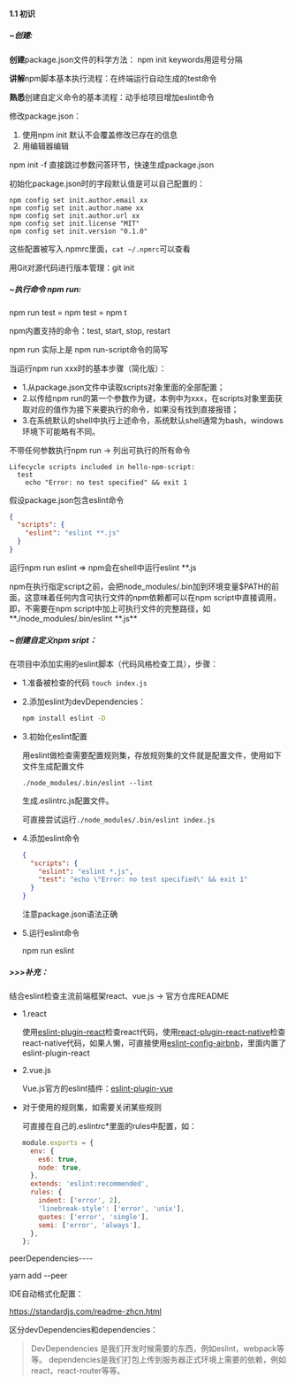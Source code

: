 #### 1.1 初识

##### ~创建:

**创建**package.json文件的科学方法： npm init              keywords用逗号分隔

**讲解**npm脚本基本执行流程：在终端运行自动生成的test命令

**熟悉**创建自定义命令的基本流程：动手给项目增加eslint命令

修改package.json：

1. 使用npm init    默认不会覆盖修改已存在的信息
2. 用编辑器编辑

npm init -f  直接跳过参数问答环节，快速生成package.json



初始化package.json时的字段默认值是可以自己配置的：

```shell
npm config set init.author.email xx
npm config set init.author.name xx
npm config set init.author.url xx
npm config set init.license "MIT"
npm config set init.version "0.1.0"
```

这些配置被写入.npmrc里面，`cat ~/.npmrc`可以查看



用Git对源代码进行版本管理：git init



##### ~执行命令 npm run:

npm run test = npm test = npm t

npm内置支持的命令：test, start, stop, restart

npm run 实际上是 npm run-script命令的简写

当运行npm run xxx时的基本步骤（简化版）：

* 1.从package.json文件中读取scripts对象里面的全部配置；
* 2.以传给npm run的第一个参数作为键，本例中为xxx，在scripts对象里面获取对应的值作为接下来要执行的命令，如果没有找到直接报错；
* 3.在系统默认的shell中执行上述命令，系统默认shell通常为bash，windows环境下可能略有不同。

不带任何参数执行npm run -> 列出可执行的所有命令

```shell
Lifecycle scripts included in hello-npm-script:
  test
    echo "Error: no test specified" && exit 1
```

假设package.json包含eslint命令

```json
{
  "scripts": {
    "eslint": "eslint **.js"
  }
}
```

运行npm run eslint  => npm会在shell中运行eslint **.js

npm在执行指定script之前，会把node_modules/.bin加到环境变量$PATH的前面，这意味着任何内含可执行文件的npm依赖都可以在npm script中直接调用，即，不需要在npm script中加上可执行文件的完整路径，如**./node_modules/.bin/eslint \**.js**



##### ~创建自定义npm sript：

在项目中添加实用的eslint脚本（代码风格检查工具），步骤：

* 1.准备被检查的代码 `touch index.js`

* 2.添加eslint为devDependencies：

  ```bash
  npm install eslint -D
  ```

* 3.初始化eslint配置

  用eslint做检查需要配置规则集，存放规则集的文件就是配置文件，使用如下文件生成配置文件

  ```shell
  ./node_modules/.bin/eslint --lint
  ```

  生成.eslintrc.js配置文件。

  可直接尝试运行`./node_modules/.bin/eslint index.js `

* 4.添加eslint命令

  ```json
  {
    "scripts": {
      "eslint": "eslint *.js",
      "test": "echo \"Error: no test specified\" && exit 1"
    }
  }
  ```

  注意package.json语法正确

* 5.运行eslint命令

  npm run eslint



##### >>>补充：

结合eslint检查主流前端框架react、vue.js   -> 官方仓库README

* 1.react

  使用[eslint-plugin-react](https://github.com/yannickcr/eslint-plugin-react)检查react代码，使用[react-plugin-react-native](https://github.com/Intellicode/eslint-plugin-react-native)检查react-native代码，如果人懒，可直接使用[eslint-config-airbnb](https://www.npmjs.com/package/eslint-config-airbnb)，里面内置了eslint-plugin-react

* 2.vue.js

  Vue.js官方的eslint插件：[eslint-plugin-vue](https://github.com/vuejs/eslint-plugin-vue)

* 对于使用的规则集，如需要关闭某些规则

  可直接在自己的.eslintrc*里面的rules中配置，如：

  ```javascript
  module.exports = {
    env: {
      es6: true,
      node: true,
    },
    extends: 'eslint:recommended',
    rules: {
      indent: ['error', 2],
      'linebreak-style': ['error', 'unix'],
      quotes: ['error', 'single'],
      semi: ['error', 'always'],
    },
  };
  ```



peerDependencies----

yarn add <package-name> --peer

IDE自动格式化配置：

https://standardjs.com/readme-zhcn.html

区分devDependencies和dependencies：

> DevDependencies 是我们开发时候需要的东西，例如eslint，webpack等等。 dependencies是我们打包上传到服务器正式环境上需要的依赖，例如 react，react-router等等。





